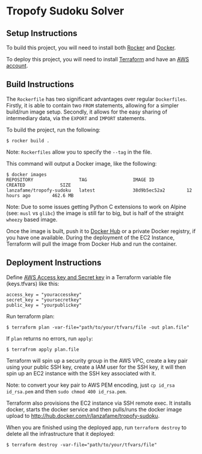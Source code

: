 # Tropofy Sudoku Solver

## Setup Instructions

To build this project, you will need to install both [Rocker](https://github.com/grammarly/rocker) and [Docker](https://docker.com).

To deploy this project, you will need to install [Terraform](https://www.terrafrom.io) and have an [AWS account](https://aws.amazon.com).

## Build Instructions

The `Rockerfile` has two significant advantages over regular `Dockerfiles`. Firstly, it is able to contain two `FROM` statements, allowing for a simpler build/run image setup. Secondly, it allows for the easy sharing of intermediary data, via the `EXPORT` and `IMPORT` statements.

To build the project, run the following:

```
$ rocker build .
```

Note: `Rockerfiles` allow you to specify the `--tag` in the file.

This command will output a Docker image, like the following:

```
$ docker images
REPOSITORY                 TAG                 IMAGE ID            CREATED             SIZE
lanzafame/tropofy-sudoku   latest              38d9b5ec52a2        12 hours ago        462.6 MB
```

Note: Due to some issues getting Python C extensions to work on Alpine (see: `musl` vs `glibc`) the image is still far to big, but is half of the straight `wheezy` based image.

Once the image is built, push it to [Docker Hub](https://hub.docker.com) or a private Docker registry, if you have one available. During the deployment of the EC2 Instance, Terraform will pull the image from Docker Hub and run the container.

## Deployment Instructions

Define [AWS Access key and Secret key](https://console.aws.amazon.com/iam/home?#security_credential) in a Terraform variable file (keys.tfvars) like this:
```
access_key = "youraccesskey"
secret_key = "yoursecretkey"
public_key = "yourpublickey"
```

Run terraform plan:
```
$ terraform plan -var-file="path/to/your/tfvars/file -out plan.file"
```

If `plan` returns no errors, run `apply`:
```
$ terrafrom apply plan.file
```

Terraform will spin up a security group in the AWS VPC, create a key pair using your public SSH key, create a IAM user for the SSH key, it will then spin up an EC2 instance with the SSH key associated with it.

Note: to convert your key pair to AWS PEM encoding, just `cp id_rsa id_rsa.pem` and then `sudo chmod 400 id_rsa.pem`.

Terraform also provisions the EC2 instance via SSH remote exec. It installs docker, starts the docker service and then pulls/runs the docker image upload to http://hub.docker.com/r/lanzafame/tropofy-sudoku.

When you are finished using the deployed app, run `terraform destroy` to delete all the infrastructure that it deployed:

```
$ terraform destroy -var-file="path/to/your/tfvars/file"
```

